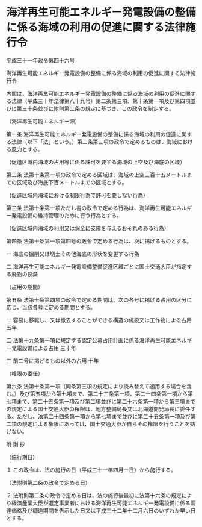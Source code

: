# 海洋再生可能エネルギー発電設備の整備に係る海域の利用の促進に関する法律施行令

平成三十一年政令第四十六号

海洋再生可能エネルギー発電設備の整備に係る海域の利用の促進に関する法律施行令

内閣は、海洋再生可能エネルギー発電設備の整備に係る海域の利用の促進に関する法律（平成三十年法律第八十九号）第二条第三項、第十条第一項及び第四項並びに第三十条並びに附則第二条の規定に基づき、この政令を制定する。

（海洋再生可能エネルギー源）

第一条 海洋再生可能エネルギー発電設備の整備に係る海域の利用の促進に関する法律（以下「法」という。）第二条第三項の政令で定めるものは、海域における風力とする。

（促進区域内海域の占用等に係る許可を要する海域の上空及び海底の区域）

第二条 法第十条第一項の政令で定める区域は、海域の上空三百十五メートルまでの区域及び海底下百メートルまでの区域とする。

（促進区域内海域における制限行為で許可を要しない行為）

第三条 法第十条第一項ただし書の政令で定める行為は、海洋再生可能エネルギー発電設備の維持管理のために行う行為とする。

（促進区域内海域の利用又は保全に支障を与えるおそれのある行為）

第四条 法第十条第一項第四号の政令で定める行為は、次に掲げるものとする。

一 海底の掘削又は切土その他海底の形状を変更する行為

二 海洋再生可能エネルギー発電設備整備促進区域ごとに国土交通大臣が指定する廃物の投棄

（占用の期間）

第五条 法第十条第四項の政令で定める期間は、次の各号に掲げる占用の区分に応じ、当該各号に定める期間とする。

一 容易に移転し、又は撤去することができる構造の施設又は工作物による占用 五年

二 法第十九条第一項に規定する認定公募占用計画に係る海洋再生可能エネルギー発電設備による占用 三十年

三 前二号に掲げるもの以外の占用 十年

（権限の委任）

第六条 法第十条第一項（同条第三項の規定により読み替えて適用する場合を含む。）及び第五項から第七項まで、第二十三条第一項、第二十四条第一項から第七項まで、第二十五条第一項及び第二項並びに第二十六条第一項から第三項までの規定による国土交通大臣の権限は、地方整備局長又は北海道開発局長に委任する。ただし、法第二十四条第一項から第七項まで並びに第二十五条第一項及び第二項の規定による権限にあっては、国土交通大臣が自らその権限を行うことを妨げない。

附 則 抄

（施行期日）

１ この政令は、法の施行の日（平成三十一年四月一日）から施行する。

（法附則第二条の政令で定める日）

２ 法附則第二条の政令で定める日は、法の施行後最初に法第十六条の規定により経済産業大臣が選定事業者における海洋再生可能エネルギー発電設備に係る調達価格及び調達期間を告示した日又は平成三十二年十二月六日のいずれか早い日とする。
